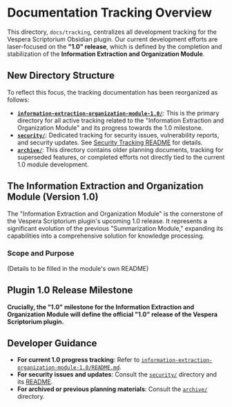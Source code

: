 # Documentation Tracking Overview

This directory, `docs/tracking`, centralizes all development tracking for the Vespera Scriptorium Obsidian plugin. Our current development efforts are laser-focused on the **"1.0" release**, which is defined by the completion and stabilization of the **Information Extraction and Organization Module**.

## New Directory Structure

To reflect this focus, the tracking documentation has been reorganized as follows:

* **[`information-extraction-organization-module-1.0/`](./information-extraction-organization-module-1.0/)**: This is the primary directory for all active tracking related to the "Information Extraction and Organization Module" and its progress towards the 1.0 milestone.
* **[`security/`](./security/)**: Dedicated tracking for security issues, vulnerability reports, and security updates. See [Security Tracking README](./security/README.md) for details.
* **[`archive/`](./archive/)**: This directory contains older planning documents, tracking for superseded features, or completed efforts not directly tied to the current 1.0 module development.

## The Information Extraction and Organization Module (Version 1.0)

The "Information Extraction and Organization Module" is the cornerstone of the Vespera Scriptorium plugin's upcoming 1.0 release. It represents a significant evolution of the previous "Summarization Module," expanding its capabilities into a comprehensive solution for knowledge processing.

### Scope and Purpose

(Details to be filled in the module's own README)

## Plugin 1.0 Release Milestone

**Crucially, the "1.0" milestone for the Information Extraction and Organization Module will define the official "1.0" release of the Vespera Scriptorium plugin.**

## Developer Guidance

* **For current 1.0 progress tracking**: Refer to [`information-extraction-organization-module-1.0/README.md`](./phase-1.0-information-extraction-organization-module/README.md).
* **For security issues and updates**: Consult the [`security/`](./security/) directory and its [README](./security/README.md).
* **For archived or previous planning materials**: Consult the [`archive/`](./archive/) directory.
